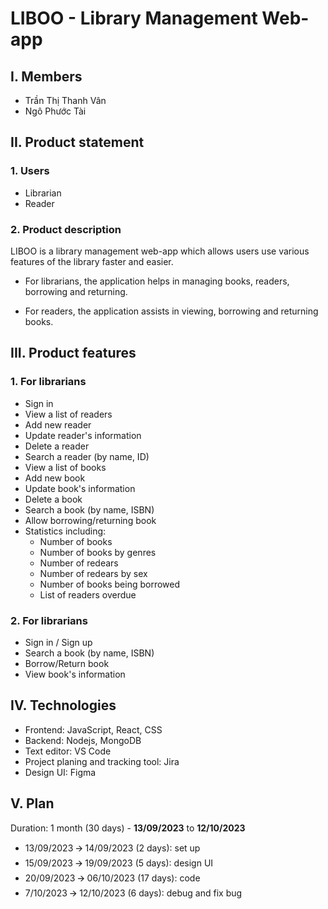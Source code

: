 # LIBOO - Library Management Web-app

## I. Members

- Trần Thị Thanh Vân
- Ngô Phước Tài

## II. Product statement

### 1. Users

- Librarian
- Reader

### 2. Product description

LIBOO is a library management web-app which allows users use various features of the library faster and easier.

- For librarians, the application helps in managing books, readers, borrowing and returning.

- For readers, the application assists in viewing, borrowing and returning books.

## III. Product features

### 1. For librarians

- Sign in
- View a list of readers
- Add new reader
- Update reader's information
- Delete a reader
- Search a reader (by name, ID)
- View a list of books
- Add new book
- Update book's information
- Delete a book
- Search a book (by name, ISBN)
- Allow borrowing/returning book
- Statistics including:
  - Number of books
  - Number of books by genres
  - Number of redears
  - Number of redears by sex
  - Number of books being borrowed
  - List of readers overdue

### 2. For librarians

- Sign in / Sign up
- Search a book (by name, ISBN)
- Borrow/Return book
- View book's information

## IV. Technologies

- Frontend: JavaScript, React, CSS
- Backend: Nodejs, MongoDB
- Text editor: VS Code
- Project planing and tracking tool: Jira
- Design UI: Figma

## V. Plan

Duration: 1 month (30 days) - **13/09/2023** to **12/10/2023**

- 13/09/2023 🡪 14/09/2023 (2 days): set up
- 15/09/2023 🡪 19/09/2023 (5 days): design UI
- 20/09/2023 🡪 06/10/2023 (17 days): code
- 7/10/2023 🡪 12/10/2023 (6 days): debug and fix bug
